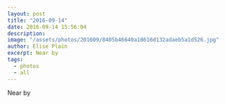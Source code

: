 ```yaml
---
layout: post
title: "2016-09-14"
date: 2016-09-14 15:56:04
description: 
image: "/assets/photos/201609/8405b46640a18616d132adaeb5a1d526.jpg"
author: Elise Plain
excerpt: Near by
tags: 
  - photos
  - all
---
```


Near by
<p></p>
